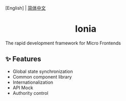[English] | [简体中文](./README-zh_CN.md)

<h1 align="center">Ionia</h1>

The rapid development framework for Micro Frontends

## ✨ Features

- Global state synchronization
- Common component library
- Internationalization
- API Mock
- Authority control

